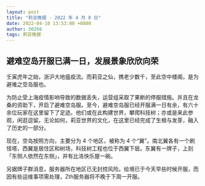 ```yaml
---
layout: post
title: "莉亚晚报 - 2022 年 4 月 8 日"
date: 2022-04-10 13:53:00 +0800
author: 30266
tags: 莉亚晚报
---
```


## 避难空岛开服已满一日，发展景象欣欣向荣
壬寅虎年之始，浙沪大地瘟疫流。而莉亚之仙，携老少数千，至此空中楼阁，是为避难之空岛服也。

为防止受上海疫情影响导致的数据丢失，运营组采取了果断的停服措施。并且在龙桑的资助下，开启了避难空岛服。至今，避难空岛服已经开服满一日有余，有六十余位玩家在这里留下了足迹。他们或在此构建世界，攀爬科技树；亦或是来此参观，闲逛逗留。无论如何，莉亚世界的文化，在这里已经完成了生根与发芽，融入了历史的一部分。

现在，空岛按照方向，主要分为 4 个地区，被称为 4 个“翼”。南北翼各有一个刷怪塔，西翼是居住区和树场，科技树工程也位于西翼下层。东翼有一牌子，上刻「东侧人依然在东侧」，并有比洛快乐屋一碗。

另据牌子群消息，服务器所在地区已无封控风险。绘境已于今天早些时候开服，而因有些运维事项需处理，Zth服务器将不晚于下周一开服。
